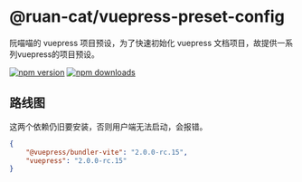 # @ruan-cat/vuepress-preset-config

阮喵喵的 vuepress 项目预设，为了快速初始化 vuepress 文档项目，故提供一系列vuepress的项目预设。

<!-- automd:badges color="yellow" name="@ruan-cat/vuepress-preset-config" -->

[![npm version](https://img.shields.io/npm/v/@ruan-cat/vuepress-preset-config?color=yellow)](https://npmjs.com/package/@ruan-cat/vuepress-preset-config)
[![npm downloads](https://img.shields.io/npm/dm/@ruan-cat/vuepress-preset-config?color=yellow)](https://npm.chart.dev/@ruan-cat/vuepress-preset-config)

<!-- /automd -->

## 路线图

这两个依赖仍旧要安装，否则用户端无法启动，会报错。

```json
{
	"@vuepress/bundler-vite": "2.0.0-rc.15",
	"vuepress": "2.0.0-rc.15"
}
```
